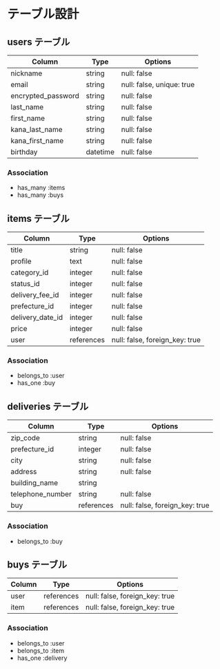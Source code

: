 # テーブル設計

## users テーブル

| Column             | Type     | Options                   |
| ------------------ | -------- | ------------------------- |
| nickname           | string   | null: false               |
| email              | string   | null: false, unique: true |
| encrypted_password | string   | null: false               |
| last_name          | string   | null: false               |
| first_name         | string   | null: false               |
| kana_last_name     | string   | null: false               |
| kana_first_name    | string   | null: false               |
| birthday           | datetime | null: false               |

### Association

- has_many :items
- has_many :buys


## items テーブル

| Column           | Type       | Options                        |
| ---------------- | ---------- | ------------------------------ |
| title            | string     | null: false                    |
| profile          | text       | null: false                    |
| category_id      | integer    | null: false                    |
| status_id        | integer    | null: false                    |
| delivery_fee_id  | integer    | null: false                    |
| prefecture_id    | integer    | null: false                    |
| delivery_date_id | integer    | null: false                    |
| price            | integer    | null: false                    |
| user             | references | null: false, foreign_key: true |

### Association

- belongs_to :user
- has_one :buy

## deliveries テーブル

| Column           | Type       | Options                        |
| ---------------- | ---------- | ------------------------------ |
| zip_code         | string     | null: false                    |
| prefecture_id    | integer    | null: false                    |
| city             | string     | null: false                    |
| address          | string     | null: false                    |
| building_name    | string     |                                |
| telephone_number | string     | null: false                    |
| buy              | references | null: false, foreign_key: true |

### Association

- belongs_to :buy

## buys テーブル

| Column | Type       | Options                        |
| ------ | ---------- | ------------------------------ |
| user   | references | null: false, foreign_key: true |
| item   | references | null: false, foreign_key: true |


### Association

- belongs_to :user
- belongs_to :item
- has_one :delivery
